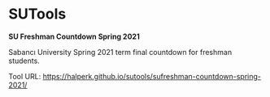 # SUTools

**SU Freshman Countdown Spring 2021**

Sabancı University Spring 2021 term final countdown for freshman students.

Tool URL: https://halperk.github.io/sutools/sufreshman-countdown-spring-2021/
